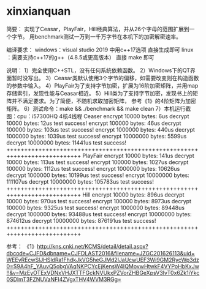 # xinxianquan

简要：
实现了Ceasar，PlayFair，Hill经典算法，并从26个字母的范围扩展到一个字节。
用benchmark测试一万到一千万字节在本机下的加密解密速率。

编译要求：
windows：visual studio 2019 中用c++17选项     直接生成即可
linux  ：需要支持c++17的g++（4.8.5或更高版本） 直接 make 即可

说明：
1）完全使用C++STL，没有任何系统依赖函数。
2）Windows下的QT界面暂时没写出。
3）Ceasar类默认使用3个字节的偏移，如需要改变则在构造函数的参数中输入。
4）PlayFair为了支持字节加密，扩展为16阶加密矩阵，并用map存储索引，发现性能与Ceasar相近。
5）Hill类为了支持字节加密，发现书上的矩阵并不满足要求。为了简便，不随机求取加密矩阵，
    参考《1》的4阶矩阵为加密矩阵。
6）测试命令：make && ./benchmark && make clean 
7）本机运行截图：cpu：i57300HQ 4核4线程
Ceaser
encrypt      10000 bytes:           6us   decrypt      10000 bytes:          12us   test success!
encrypt     100000 bytes:          46us   decrypt     100000 bytes:         103us   test success!
encrypt    1000000 bytes:         440us   decrypt    1000000 bytes:        1039us   test success!
encrypt   10000000 bytes:        5599us   decrypt   10000000 bytes:       11441us   test success!
+++++++++++++++++++++++++++++++++++++++++++++++++++++++++++++++++++++++++++
PlayFair
encrypt      10000 bytes:         141us   decrypt      10000 bytes:         113us   test success!
encrypt     100000 bytes:        1027us   decrypt     100000 bytes:        1112us   test success!
encrypt    1000000 bytes:       10626us   decrypt    1000000 bytes:       10199us   test success!
encrypt   10000000 bytes:      111107us   decrypt   10000000 bytes:      105783us   test success!
+++++++++++++++++++++++++++++++++++++++++++++++++++++++++++++++++++++++++++
Hill
encrypt      10000 bytes:         896us   decrypt      10000 bytes:         970us   test success!
encrypt     100000 bytes:        8973us   decrypt     100000 bytes:        9325us   test success!
encrypt    1000000 bytes:       89448us   decrypt    1000000 bytes:       93488us   test success!
encrypt   10000000 bytes:      874612us   decrypt   10000000 bytes:      876191us   test success!
+++++++++++++++++++++++++++++++++++++++++++++++++++++++++++++++++++++++++++

参考：
《1》http://kns.cnki.net/KCMS/detail/detail.aspx?dbcode=CJFD&dbname=CJFDLAST2016&filename=JZGC201626113&uid=WEEvREcwSlJHSldRa1FhdkJkVG5heGJMd2lJaUcwUEF3Wi9GM2RycWp3dz0=$9A4hF_YAuvQ5obgVAqNKPCYcEjKensW4IQMovwHtwkF4VYPoHbKxJw!!&v=MzEyOTExVDNxVHJXTTFGckNVUkxPZVorZHBGeXpsV3IvT0x6Zk1iYkc0SDlmT3FZNUVaNFI4ZVgxTHV4WVM3RGg=